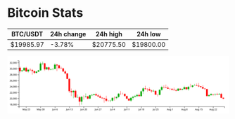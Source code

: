 # Bitcoin Stats

BTC/USDT|24h change|24h high|24h low|
|---|---|---|---|
|$19985.97|-3.78%|$20775.50|$19800.00|

<img src="./chart.svg">

